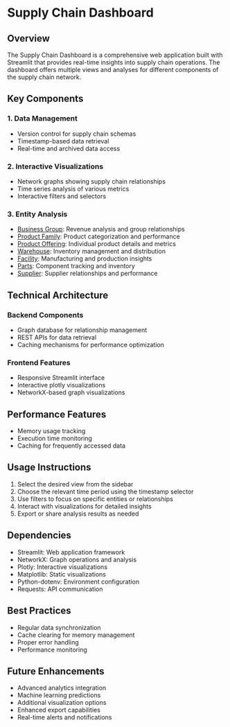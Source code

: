 # Supply Chain Dashboard

## Overview
The Supply Chain Dashboard is a comprehensive web application built with Streamlit that provides real-time insights into supply chain operations. The dashboard offers multiple views and analyses for different components of the supply chain network.

## Key Components

### 1. Data Management
- Version control for supply chain schemas
- Timestamp-based data retrieval
- Real-time and archived data access

### 2. Interactive Visualizations
- Network graphs showing supply chain relationships
- Time series analysis of various metrics
- Interactive filters and selectors

### 3. Entity Analysis
- [Business Group](business_group.md): Revenue analysis and group relationships
- [Product Family](product_family.md): Product categorization and performance
- [Product Offering](product_offering.md): Individual product details and metrics
- [Warehouse](warehouse.md): Inventory management and distribution
- [Facility](facility.md): Manufacturing and production insights
- [Parts](parts.md): Component tracking and inventory
- [Supplier](supplier.md): Supplier relationships and performance

## Technical Architecture

### Backend Components
- Graph database for relationship management
- REST APIs for data retrieval
- Caching mechanisms for performance optimization

### Frontend Features
- Responsive Streamlit interface
- Interactive plotly visualizations
- NetworkX-based graph visualizations

## Performance Features
- Memory usage tracking
- Execution time monitoring
- Caching for frequently accessed data

## Usage Instructions
1. Select the desired view from the sidebar
2. Choose the relevant time period using the timestamp selector
3. Use filters to focus on specific entities or relationships
4. Interact with visualizations for detailed insights
5. Export or share analysis results as needed

## Dependencies
- Streamlit: Web application framework
- NetworkX: Graph operations and analysis
- Plotly: Interactive visualizations
- Matplotlib: Static visualizations
- Python-dotenv: Environment configuration
- Requests: API communication

## Best Practices
- Regular data synchronization
- Cache clearing for memory management
- Proper error handling
- Performance monitoring

## Future Enhancements
- Advanced analytics integration
- Machine learning predictions
- Additional visualization options
- Enhanced export capabilities
- Real-time alerts and notifications